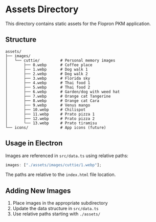 # Assets Directory

This directory contains static assets for the Flopron PKM application.

## Structure

```
assets/
├── images/
│   └── cuttie/         # Personal memory images
│       ├── 0.webp      # Coffee place
│       ├── 1.webp      # Dog walk 1
│       ├── 2.webp      # Dog walk 2
│       ├── 3.webp      # Florida sky
│       ├── 4.webp      # Thai food 1
│       ├── 5.webp      # Thai food 2
│       ├── 6.webp      # Garden/dog with weed hat
│       ├── 7.webp      # Orange cat Tangerine
│       ├── 8.webp      # Orange cat Cara
│       ├── 9.webp      # Venus mango
│       ├── 10.webp     # Chilispot
│       ├── 11.webp     # Prato pizza 1
│       ├── 12.webp     # Prato pizza 2
│       └── 13.webp     # Prato tiramisu
└── icons/              # App icons (future)
```

## Usage in Electron

Images are referenced in `src/data.ts` using relative paths:

```typescript
images: ["./assets/images/cuttie/1.webp"];
```

The paths are relative to the `index.html` file location.

## Adding New Images

1. Place images in the appropriate subdirectory
2. Update the data structure in `src/data.ts`
3. Use relative paths starting with `./assets/`
